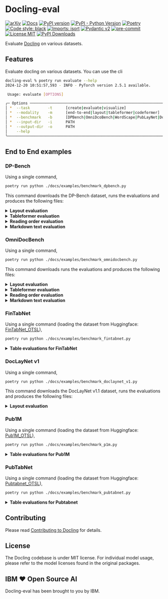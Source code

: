 # Docling-eval


[![arXiv](https://img.shields.io/badge/arXiv-2408.09869-b31b1b.svg)](https://arxiv.org/abs/2408.09869)
[![Docs](https://img.shields.io/badge/docs-live-brightgreen)](https://ds4sd.github.io/docling/)
[![PyPI version](https://img.shields.io/pypi/v/docling)](https://pypi.org/project/docling/)
[![PyPI - Python Version](https://img.shields.io/pypi/pyversions/docling)](https://pypi.org/project/docling/)
[![Poetry](https://img.shields.io/endpoint?url=https://python-poetry.org/badge/v0.json)](https://python-poetry.org/)
[![Code style: black](https://img.shields.io/badge/code%20style-black-000000.svg)](https://github.com/psf/black)
[![Imports: isort](https://img.shields.io/badge/%20imports-isort-%231674b1?style=flat&labelColor=ef8336)](https://pycqa.github.io/isort/)
[![Pydantic v2](https://img.shields.io/endpoint?url=https://raw.githubusercontent.com/pydantic/pydantic/main/docs/badge/v2.json)](https://pydantic.dev)
[![pre-commit](https://img.shields.io/badge/pre--commit-enabled-brightgreen?logo=pre-commit&logoColor=white)](https://github.com/pre-commit/pre-commit)
[![License MIT](https://img.shields.io/github/license/DS4SD/docling)](https://opensource.org/licenses/MIT)
[![PyPI Downloads](https://static.pepy.tech/badge/docling/month)](https://pepy.tech/projects/docling)

Evaluate [Docling](https://github.com/DS4SD/docling) on various datasets.

## Features

Evaluate docling on various datasets. You can use the cli

```sh
docling-eval % poetry run evaluate --help
2024-12-20 10:51:57,593 - INFO - PyTorch version 2.5.1 available.

 Usage: evaluate [OPTIONS]

╭─ Options ───────────────────────────────────────────────────────────────────────────────────────────────────────────────────────────────────────────────────────────────────────────────────────────────────────────────────────────────────╮
│ *  --task        -t      [create|evaluate|visualize]                                                                Evaluation task [default: None] [required]                                                                              │
│ *  --modality    -m      [end-to-end|layout|tableformer|codeformer]                                                 Evaluation modality [default: None] [required]                                                                          │
│ *  --benchmark   -b      [DPBench|OmniDcoBench|WordScape|PubLayNet|DocLayNetV1|Pub1M|PubTabNet|FinTabNet|WikiTabNet]  Benchmark name [default: None] [required]                                                                               │
│ *  --input-dir   -i      PATH                                                                                       Input directory [default: None] [required]                                                                              │
│ *  --output-dir  -o      PATH                                                                                       Output directory [default: None] [required]                                                                             │
│    --help                                                                                                           Show this message and exit.                                                                                             │
╰─────────────────────────────────────────────────────────────────────────────────────────────────────────────────────────────────────────────────────────────────────────────────────────────────────────────────────────────────────────────╯
```

## End to End examples

### DP-Bench

Using a single command,

```sh
poetry run python ./docs/examples/benchmark_dpbench.py
```

This command downloads the DP-Bench dataset, runs the evaluations and produces the following files:

<details>
<summary><b>Layout evaluation</b></summary>
<br>

- [Layout evaluation json](docs/evaluations/DPBench/evaluation_DPBench_layout.json)
- [mAP[0.5:0.95] report](docs/evaluations/DPBench/evaluation_DPBench_layout_mAP[0.5_0.95].txt)
- [mAP[0.5:0.95] plot](docs/evaluations/DPBench/evaluation_DPBench_layout_mAP[0.5_0.95].png)

</details>

<details>
<summary><b>Tableformer evaluation</b></summary>
<br>

- [Tableformer evaluation json](docs/evaluations/DPBench/evaluation_DPBench_tableformer.json)
- [TEDS plot](docs/evaluations/DPBench/evaluation_DPBench_tableformer-delta_row_col.png)
- [TEDS struct only plot](docs/evaluations/DPBench/evaluation_DPBench_tableformer_TEDS_struct-only.png)
- [TEDS struct only report](docs/evaluations/DPBench/evaluation_DPBench_tableformer_TEDS_struct-only.txt)
- [TEDS struct with text plot](docs/evaluations/DPBench/evaluation_DPBench_tableformer_TEDS_struct-with-text.png)
- [TEDS struct with text report](docs/evaluations/DPBench/evaluation_DPBench_tableformer_TEDS_struct-with-text.txt)
</details>

<details>
<summary><b>Reading order evaluation</b></summary>
<br>

- [Reading order json](docs/evaluations/DPBench/evaluation_DPBench_reading_order.json)
- [ARD plot](docs/evaluations/DPBench/evaluation_DPBench_reading_order_ARD_norm.png)
- [ARD report](docs/evaluations/DPBench/evaluation_DPBench_reading_order_ARD_norm.txt)
- [Weighted ARD plot](docs/evaluations/DPBench/evaluation_DPBench_reading_order_weighted_ARD.png)
- [Weighte ARD report](docs/evaluations/DPBench/evaluation_DPBench_reading_order_weighted_ARD.txt)
</details>

<details>
<summary><b>Markdown text evaluation</b></summary>
<br>

- [Markdown text json](docs/evaluations/DPBench/evaluation_DPBench_markdown_text.json)
- [BLEU plot](docs/evaluations/DPBench/evaluation_DPBench_markdown_text_BLEU.png)
- [BLEU report](docs/evaluations/DPBench/evaluation_DPBench_markdown_text_BLEU.txt)
</details>


<!-- 
<details>
<summary><b>Layout evaluation for DP-Bench</b></summary>
<br>

👉 Create the dataset,

```sh
poetry run evaluate -t create -m layout -b DPBench -i <location-of-dpbench> -o ./benchmarks/dpbench-layout
```

👉 Evaluate the dataset,

```sh
poetry run evaluate -t evaluate -m layout -b DPBench -i ./benchmarks/dpbench-layout -o ./benchmarks/dpbench-layout
```

| label          |   Class mAP[0.5:0.95] |
|----------------|-----------------------|
| table          |                 89.08 |
| picture        |                 76.1  |
| document_index |                 75.52 |
| text           |                 67.8  |
| caption        |                 45.8  |
| section_header |                 44.26 |
| page_footer    |                 34.42 |
| list_item      |                 29.04 |
| footnote       |                 22.08 |
| page_header    |                 15.11 |
| formula        |                  6.62 |
</details>

<details>
<summary><b>Table evaluations for DP-Bench</b></summary>
<br>

👉 Create the dataset,

```sh
poetry run evaluate -t create -m tableformer -b DPBench -i ./benchmarks/dpbench-original -o ./benchmarks/dpbench-dataset/tableformer
```

👉 Evaluate the dataset,

```sh
poetry run evaluate -t evaluate -m tableformer -b DPBench -i ./benchmarks/dpbench-dataset/tableformer -o ./benchmarks/dpbench-dataset/tableformer
```

👉 Visualise the dataset,

```sh
poetry run evaluate -t visualize -m tableformer -b DPBench -i ./benchmarks/dpbench-dataset/tableformer -o ./benchmarks/dpbench-dataset/tableformer
```

The final result can be visualised as,

![DPBench_TEDS](./docs/evaluations/evaluation_DPBench_tableformer.png)
</details>


<details>
<summary><b>Reading order evaluations for DP-Bench</b></summary>
<br>

👉 Evaluate the dataset,

```sh
poetry run evaluate -t evaluate -m reading_order -b DPBench -i ./benchmarks/dpbench-layout -o ./benchmarks/dpbench-layout
```

👉 Visualise the reading order evaluations,

```sh
poetry run evaluate -t visualize -m reading_order -b DPBench -i ./benchmarks/dpbench-layout -o ./benchmarks/dpbench-layout
```

Reading order (Norm Average Relative Distance) [mean|median|std]: [0.98|1.00|0.05]

|   x0<=ARD |   ARD<=x1 |   prob [%] |   acc [%] |   1-acc [%] |   total |
|-----------|-----------|------------|-----------|-------------|---------|
|      0    |      0.05 |        0   |       0   |       100   |       0 |
|      0.05 |      0.1  |        0   |       0   |       100   |       0 |
|      0.1  |      0.15 |        0   |       0   |       100   |       0 |
|      0.15 |      0.2  |        0   |       0   |       100   |       0 |
|      0.2  |      0.25 |        0   |       0   |       100   |       0 |
|      0.25 |      0.3  |        0   |       0   |       100   |       0 |
|      0.3  |      0.35 |        0   |       0   |       100   |       0 |
|      0.35 |      0.4  |        0   |       0   |       100   |       0 |
|      0.4  |      0.45 |        0   |       0   |       100   |       0 |
|      0.45 |      0.5  |        0   |       0   |       100   |       0 |
|      0.5  |      0.55 |        0   |       0   |       100   |       0 |
|      0.55 |      0.6  |        0   |       0   |       100   |       0 |
|      0.6  |      0.65 |        0   |       0   |       100   |       0 |
|      0.65 |      0.7  |        1   |       0   |       100   |       2 |
|      0.7  |      0.75 |        0.5 |       1   |        99   |       1 |
|      0.75 |      0.8  |        1   |       1.5 |        98.5 |       2 |
|      0.8  |      0.85 |        2.5 |       2.5 |        97.5 |       5 |
|      0.85 |      0.9  |        0.5 |       5   |        95   |       1 |
|      0.9  |      0.95 |        1.5 |       5.5 |        94.5 |       3 |
|      0.95 |      1    |       93   |       7   |        93   |     186 |

![DPBench_reading_order_ARD](./docs/evaluations/evaluation_DPBench_reading_order_ARD.png)


Reading order (Weighted Normalized Average Relative Distance) [mean|median|std]: [1.00|1.00|0.00]

|   x0<=Weighted ARD |   Weighted ARD<=x1 |   prob [%] |   acc [%] |   1-acc [%] |   total |
|--------------------|--------------------|------------|-----------|-------------|---------|
|               0    |               0.05 |          0 |         0 |         100 |       0 |
|               0.05 |               0.1  |          0 |         0 |         100 |       0 |
|               0.1  |               0.15 |          0 |         0 |         100 |       0 |
|               0.15 |               0.2  |          0 |         0 |         100 |       0 |
|               0.2  |               0.25 |          0 |         0 |         100 |       0 |
|               0.25 |               0.3  |          0 |         0 |         100 |       0 |
|               0.3  |               0.35 |          0 |         0 |         100 |       0 |
|               0.35 |               0.4  |          0 |         0 |         100 |       0 |
|               0.4  |               0.45 |          0 |         0 |         100 |       0 |
|               0.45 |               0.5  |          0 |         0 |         100 |       0 |
|               0.5  |               0.55 |          0 |         0 |         100 |       0 |
|               0.55 |               0.6  |          0 |         0 |         100 |       0 |
|               0.6  |               0.65 |          0 |         0 |         100 |       0 |
|               0.65 |               0.7  |          0 |         0 |         100 |       0 |
|               0.7  |               0.75 |          0 |         0 |         100 |       0 |
|               0.75 |               0.8  |          0 |         0 |         100 |       0 |
|               0.8  |               0.85 |          0 |         0 |         100 |       0 |
|               0.85 |               0.9  |          0 |         0 |         100 |       0 |
|               0.9  |               0.95 |          0 |         0 |         100 |       0 |
|               0.95 |               1    |        100 |         0 |         100 |     200 |

![DPBench_reading_order_ARD](./docs/evaluations/evaluation_DPBench_reading_order_weighted_ARD.png)


Additionally, images with the actual reading order visualizations are placed in: `benchmarks/dpbench-layout/reading_order_viz`
</details>


<details>
<summary><b>Markdown text evaluations for DP-Bench</b></summary>
<br>

👉 Evaluate the dataset,

```sh
poetry run evaluate -t evaluate -m markdown_text -b DPBench -i ./benchmarks/dpbench-layout -o ./benchmarks/dpbench-layout
```

👉 Visualise the markdown text evaluations,

```sh
poetry run evaluate -t visualize -m markdown_text -b DPBench -i ./benchmarks/dpbench-layout -o ./benchmarks/dpbench-layout
```

Markdown text (BLEU) [mean|median|std]: [0.81|0.87|0.20]

|   x0<=BlEU |   BlEU<=x1 |   prob [%] |   acc [%] |   1-acc [%] |   total |
|------------|------------|------------|-----------|-------------|---------|
|       0    |       0.05 |        1   |       0   |       100   |       2 |
|       0.05 |       0.1  |        0.5 |       1   |        99   |       1 |
|       0.1  |       0.15 |        0.5 |       1.5 |        98.5 |       1 |
|       0.15 |       0.2  |        1.5 |       2   |        98   |       3 |
|       0.2  |       0.25 |        1   |       3.5 |        96.5 |       2 |
|       0.25 |       0.3  |        0   |       4.5 |        95.5 |       0 |
|       0.3  |       0.35 |        0.5 |       4.5 |        95.5 |       1 |
|       0.35 |       0.4  |        0   |       5   |        95   |       0 |
|       0.4  |       0.45 |        0.5 |       5   |        95   |       1 |
|       0.45 |       0.5  |        0.5 |       5.5 |        94.5 |       1 |
|       0.5  |       0.55 |        3.5 |       6   |        94   |       7 |
|       0.55 |       0.6  |        1   |       9.5 |        90.5 |       2 |
|       0.6  |       0.65 |        4   |      10.5 |        89.5 |       8 |
|       0.65 |       0.7  |        2   |      14.5 |        85.5 |       4 |
|       0.7  |       0.75 |        3.5 |      16.5 |        83.5 |       7 |
|       0.75 |       0.8  |       10   |      20   |        80   |      20 |
|       0.8  |       0.85 |        9.5 |      30   |        70   |      19 |
|       0.85 |       0.9  |       21   |      39.5 |        60.5 |      42 |
|       0.9  |       0.95 |       22.5 |      60.5 |        39.5 |      45 |
|       0.95 |       1    |       17   |      83   |        17   |      34 |

The above quantiles have been also visualized as a histogram plot in: `benchmarks/dpbench-layout/evaluation_DPBench_markdown_text.png`

</details>
-->


### OmniDocBench

Using a single command,

```sh
poetry run python ./docs/examples/benchmark_omnidocbench.py
```

This command downloads runs the evaluations and produces the following files:

<details>
<summary><b>Layout evaluation</b></summary>
<br>

- [Layout evaluation json](docs/evaluations/OmniDocBench/evaluation_OmniDocBench_layout.json)
- [mAP[0.5:0.95] report](docs/evaluations/OmniDocBench/evaluation_OmniDocBench_layout_mAP[0.5_0.95].txt)
- [mAP[0.5:0.95] plot](docs/evaluations/OmniDocBench/evaluation_OmniDocBench_layout_mAP[0.5_0.95].png)
</details>

<details>
<summary><b>Tableformer evaluation</b></summary>
<br>

- [Tableformer evaluation json](docs/evaluations/OmniDocBench/evaluation_OmniDocBench_tableformer.json)
- [TEDS plot](docs/evaluations/OmniDocBench/evaluation_OmniDocBench_tableformer-delta_row_col.png)
- [TEDS struct only plot](docs/evaluations/OmniDocBench/evaluation_OmniDocBench_tableformer_TEDS_struct-only.png)
- [TEDS struct only report](docs/evaluations/OmniDocBench/evaluation_OmniDocBench_tableformer_TEDS_struct-only.txt)
- [TEDS struct with text plot](docs/evaluations/OmniDocBench/evaluation_OmniDocBench_tableformer_TEDS_struct-with-text.png)
- [TEDS struct with text report](docs/evaluations/OmniDocBench/evaluation_OmniDocBench_tableformer_TEDS_struct-with-text.txt)

</details>

<details>
<summary><b>Reading order evaluation</b></summary>
<br>

- [Reading order json](docs/evaluations/OmniDocBench/evaluation_OmniDocBench_reading_order.json)
- [ARD plot](docs/evaluations/OmniDocBench/evaluation_OmniDocBench_reading_order_ARD_norm.png)
- [ARD report](docs/evaluations/OmniDocBench/evaluation_OmniDocBench_reading_order_ARD_norm.txt)
- [Weighted ARD plot](docs/evaluations/OmniDocBench/evaluation_OmniDocBench_reading_order_weighted_ARD.png)
- [Weighte ARD report](docs/evaluations/OmniDocBench/evaluation_OmniDocBench_reading_order_weighted_ARD.txt)

</details>

<details>
<summary><b>Markdown text evaluation</b></summary>
<br>

- [Markdown text json](docs/evaluations/OmniDocBench/evaluation_OmniDocBench_markdown_text.json)
- [BLEU plot](docs/evaluations/OmniDocBench/evaluation_OmniDocBench_markdown_text_BLEU.png)
- [BLEU report](docs/evaluations/OmniDocBench/evaluation_OmniDocBench_markdown_text_BLEU.txt)

</details>

<!--
<details>
<summary><b>Layout evaluation for OmniDocBench</b></summary>
<br>

👉 Create the dataset,

```sh
poetry run evaluate -t create -m layout -b OmniDocBench -i ./benchmarks/omnidocbench-original -o ./benchmarks/omnidocbench-dataset/layout
```

👉 Evaluate the dataset,

```sh
poetry run evaluate -t evaluate -m layout -b OmniDocBench -i ./benchmarks/omnidocbench-dataset/layout -o ./benchmarks/omnidocbench-dataset/layout
```

👉 Visualise the dataset,

```sh
poetry run evaluate -t visualize -m tableformer -b OmniDocBench -i ./benchmarks/OmniDocBench-dataset/layout -o ./benchmarks/OmniDocBench-dataset/layout
```

| label          |   Class mAP[0.5:0.95] |
|----------------|-----------------------|
| table          |                 69.32 |
| picture        |                 29.29 |
| text           |                 23.99 |
| page_footer    |                 16.14 |
| section_header |                 13.09 |
| caption        |                 10.74 |
| page_header    |                 10.02 |
| formula        |                  3.83 |
| footnote       |                  2.48 |
</details>

<details>
<summary><b>Table evaluations for OmniDocBench</b></summary>
<br>

👉 Create the dataset,

```sh
poetry run evaluate -t create -m tableformer -b OmniDocBench -i ./benchmarks/omnidocbench-original -o ./benchmarks/omnidocbench-dataset/tableformer
```

👉 Evaluate the dataset,

```sh
poetry run evaluate -t evaluate -m tableformer -b OmniDocBench -i ./benchmarks/omnidocbench-dataset/tableformer -o ./benchmarks/omnidocbench-dataset/tableformer
```

👉 Visualise the dataset,

```sh
poetry run evaluate -t visualize -m tableformer -b OmniDocBench -i ./benchmarks/OmniDocBench-dataset/tableformer -o ./benchmarks/OmniDocBench-dataset/tableformer
```

The final result can be visualised as,

|   x0<=TEDS |   TEDS<=x1 |   prob [%] |   acc [%] |   1-acc [%] |   total |
|------------|------------|------------|-----------|-------------|---------|
|       0    |       0.05 |       0.61 |      0    |      100    |       2 |
|       0.05 |       0.1  |       0    |      0.61 |       99.39 |       0 |
|       0.1  |       0.15 |       0.61 |      0.61 |       99.39 |       2 |
|       0.15 |       0.2  |       0    |      1.21 |       98.79 |       0 |
|       0.2  |       0.25 |       0.3  |      1.21 |       98.79 |       1 |
|       0.25 |       0.3  |       1.21 |      1.52 |       98.48 |       4 |
|       0.3  |       0.35 |       2.12 |      2.73 |       97.27 |       7 |
|       0.35 |       0.4  |       0.91 |      4.85 |       95.15 |       3 |
|       0.4  |       0.45 |       0.91 |      5.76 |       94.24 |       3 |
|       0.45 |       0.5  |       0.91 |      6.67 |       93.33 |       3 |
|       0.5  |       0.55 |       2.12 |      7.58 |       92.42 |       7 |
|       0.55 |       0.6  |       3.03 |      9.7  |       90.3  |      10 |
|       0.6  |       0.65 |       3.33 |     12.73 |       87.27 |      11 |
|       0.65 |       0.7  |       3.94 |     16.06 |       83.94 |      13 |
|       0.7  |       0.75 |       7.27 |     20    |       80    |      24 |
|       0.75 |       0.8  |       6.97 |     27.27 |       72.73 |      23 |
|       0.8  |       0.85 |      13.33 |     34.24 |       65.76 |      44 |
|       0.85 |       0.9  |      13.33 |     47.58 |       52.42 |      44 |
|       0.9  |       0.95 |      22.12 |     60.91 |       39.09 |      73 |
|       0.95 |       1    |      16.97 |     83.03 |       16.97 |      56 |
</details>

<details>
<summary><b>Reading order evaluations for OmniDocBench</b></summary>
<br>

👉 Evaluate the dataset,

```sh
poetry run evaluate -t evaluate -m reading_order -b OmniDocBench -i ./benchmarks/omnidocbench-dataset/layout -o ./benchmarks/omnidocbench-dataset/layout
```

👉 Visualise the reading order evaluations,

```sh
poetry run evaluate -t visualize -m reading_order -b OmniDocBench -i ./benchmarks/omnidocbench-dataset/layout -o ./benchmarks/omnidocbench-dataset/layout 
```

Reading order (Norm Average Relative Distance) [mean|median|std]: [0.84|0.84|0.12]

|   x0<=ARD |   ARD<=x1 |   prob [%] |   acc [%] |   1-acc [%] |   total |
|-----------|-----------|------------|-----------|-------------|---------|
|      0    |      0.05 |       0    |      0    |      100    |       0 |
|      0.05 |      0.1  |       0    |      0    |      100    |       0 |
|      0.1  |      0.15 |       0    |      0    |      100    |       0 |
|      0.15 |      0.2  |       0    |      0    |      100    |       0 |
|      0.2  |      0.25 |       0    |      0    |      100    |       0 |
|      0.25 |      0.3  |       0    |      0    |      100    |       0 |
|      0.3  |      0.35 |       0    |      0    |      100    |       0 |
|      0.35 |      0.4  |       0    |      0    |      100    |       0 |
|      0.4  |      0.45 |       0    |      0    |      100    |       0 |
|      0.45 |      0.5  |       0    |      0    |      100    |       0 |
|      0.5  |      0.55 |       1.53 |      0    |      100    |      15 |
|      0.55 |      0.6  |       2.24 |      1.53 |       98.47 |      22 |
|      0.6  |      0.65 |       2.55 |      3.77 |       96.23 |      25 |
|      0.65 |      0.7  |       4.89 |      6.32 |       93.68 |      48 |
|      0.7  |      0.75 |       8.15 |     11.21 |       88.79 |      80 |
|      0.75 |      0.8  |      17.74 |     19.37 |       80.63 |     174 |
|      0.8  |      0.85 |      17.43 |     37.1  |       62.9  |     171 |
|      0.85 |      0.9  |      17.13 |     54.54 |       45.46 |     168 |
|      0.9  |      0.95 |       7.44 |     71.66 |       28.34 |      73 |
|      0.95 |      1    |      20.9  |     79.1  |       20.9  |     205 |

![OmniDocBench_reading_order_ARD](./docs/evaluations/evaluation_OmniDocBench_reading_order_ARD.png)


Reading order (Weighted Normalized Average Relative Distance) [mean|median|std]: [0.99|0.99|0.03]

|   x0<=Weighted ARD |   Weighted ARD<=x1 |   prob [%] |   acc [%] |   1-acc [%] |   total |
|--------------------|--------------------|------------|-----------|-------------|---------|
|               0    |               0.05 |       0    |      0    |      100    |       0 |
|               0.05 |               0.1  |       0    |      0    |      100    |       0 |
|               0.1  |               0.15 |       0    |      0    |      100    |       0 |
|               0.15 |               0.2  |       0    |      0    |      100    |       0 |
|               0.2  |               0.25 |       0    |      0    |      100    |       0 |
|               0.25 |               0.3  |       0    |      0    |      100    |       0 |
|               0.3  |               0.35 |       0    |      0    |      100    |       0 |
|               0.35 |               0.4  |       0    |      0    |      100    |       0 |
|               0.4  |               0.45 |       0    |      0    |      100    |       0 |
|               0.45 |               0.5  |       0    |      0    |      100    |       0 |
|               0.5  |               0.55 |       0    |      0    |      100    |       0 |
|               0.55 |               0.6  |       0    |      0    |      100    |       0 |
|               0.6  |               0.65 |       0    |      0    |      100    |       0 |
|               0.65 |               0.7  |       0    |      0    |      100    |       0 |
|               0.7  |               0.75 |       0    |      0    |      100    |       0 |
|               0.75 |               0.8  |       0.61 |      0    |      100    |       6 |
|               0.8  |               0.85 |       0    |      0.61 |       99.39 |       0 |
|               0.85 |               0.9  |       1.83 |      0.61 |       99.39 |      18 |
|               0.9  |               0.95 |       4.28 |      2.45 |       97.55 |      42 |
|               0.95 |               1    |      93.27 |      6.73 |       93.27 |     915 |

![OmniDocBench_reading_order_weighted_ARD](./docs/evaluations/evaluation_OmniDocBench_reading_order_weighted_ARD.png)

</details>


<details>
<summary><b>Markdown text evaluations for OmniDocBench</b></summary>
<br>

👉 Evaluate the dataset,

```sh
poetry run evaluate -t evaluate -m markdown_text -b OmniDocBench -i ./benchmarks/omnidocbench-dataset/layout -o ./benchmarks/omnidocbench-dataset/layout
```

👉 Visualise the markdown text evaluations,

```sh
poetry run evaluate -t visualize -m markdown_text -b OmniDocBench -i ./benchmarks/omnidocbench-dataset/layout -o ./benchmarks/omnidocbench-dataset/layout
```

Markdown text (BLEU) [mean|median|std]: [0.30|0.11|0.33]

|   x0<=BlEU |   BlEU<=x1 |   prob [%] |   acc [%] |   1-acc [%] |   total |
|------------|------------|------------|-----------|-------------|---------|
|       0    |       0.05 |      41.59 |      0    |      100    |     408 |
|       0.05 |       0.1  |       6.83 |     41.59 |       58.41 |      67 |
|       0.1  |       0.15 |       4.18 |     48.42 |       51.58 |      41 |
|       0.15 |       0.2  |       3.26 |     52.6  |       47.4  |      32 |
|       0.2  |       0.25 |       2.45 |     55.86 |       44.14 |      24 |
|       0.25 |       0.3  |       1.83 |     58.31 |       41.69 |      18 |
|       0.3  |       0.35 |       1.83 |     60.14 |       39.86 |      18 |
|       0.35 |       0.4  |       2.04 |     61.98 |       38.02 |      20 |
|       0.4  |       0.45 |       2.04 |     64.02 |       35.98 |      20 |
|       0.45 |       0.5  |       2.55 |     66.06 |       33.94 |      25 |
|       0.5  |       0.55 |       2.04 |     68.6  |       31.4  |      20 |
|       0.55 |       0.6  |       2.04 |     70.64 |       29.36 |      20 |
|       0.6  |       0.65 |       2.75 |     72.68 |       27.32 |      27 |
|       0.65 |       0.7  |       2.96 |     75.43 |       24.57 |      29 |
|       0.7  |       0.75 |       4.69 |     78.39 |       21.61 |      46 |
|       0.75 |       0.8  |       4.28 |     83.08 |       16.92 |      42 |
|       0.8  |       0.85 |       4.79 |     87.36 |       12.64 |      47 |
|       0.85 |       0.9  |       4.59 |     92.15 |        7.85 |      45 |
|       0.9  |       0.95 |       2.65 |     96.74 |        3.26 |      26 |
|       0.95 |       1    |       0.61 |     99.39 |        0.61 |       6 |

The above quantiles have been also visualized as a histogram plot in: `benchmarks/omnidocbench-dataset/layout/evaluation_OmniDocBench_markdown_text.png`

</details>
-->


### FinTabNet

Using a single command (loading the dataset from Huggingface: [FinTabNet_OTSL](https://huggingface.co/datasets/ds4sd/FinTabNet_OTSL)),

```sh
poetry run python ./docs/examples/benchmark_fintabnet.py
```

<details>
<summary><b>Table evaluations for FinTabNet</b></summary>
<br>

👉 Evaluate the dataset,

```sh
poetry run evaluate -t evaluate -m tableformer -b FinTabNet -i ./benchmarks/fintabnet-dataset/tableformer -o ./benchmarks/fintabnet-dataset/tableformer
```

👉 Visualise the dataset,

```sh
poetry run evaluate -t visualize -m tableformer -b FinTabNet -i ./benchmarks/fintabnet-dataset/tableformer -o ./benchmarks/fintabnet-dataset/tableformer
```

The final result (struct only here) can be visualised as,

|   x0<=TEDS |   TEDS<=x1 |   prob [%] |   acc [%] |   1-acc [%] |   total |
|------------|------------|------------|-----------|-------------|---------|
|       0    |       0.05 |        0   |       0   |       100   |       0 |
|       0.05 |       0.1  |        0   |       0   |       100   |       0 |
|       0.1  |       0.15 |        0   |       0   |       100   |       0 |
|       0.15 |       0.2  |        0.2 |       0   |       100   |       2 |
|       0.2  |       0.25 |        0   |       0.2 |        99.8 |       0 |
|       0.25 |       0.3  |        0   |       0.2 |        99.8 |       0 |
|       0.3  |       0.35 |        0   |       0.2 |        99.8 |       0 |
|       0.35 |       0.4  |        0   |       0.2 |        99.8 |       0 |
|       0.4  |       0.45 |        0   |       0.2 |        99.8 |       0 |
|       0.45 |       0.5  |        0   |       0.2 |        99.8 |       0 |
|       0.5  |       0.55 |        0.3 |       0.2 |        99.8 |       3 |
|       0.55 |       0.6  |        0.5 |       0.5 |        99.5 |       5 |
|       0.6  |       0.65 |        0.7 |       1   |        99   |       7 |
|       0.65 |       0.7  |        0.6 |       1.7 |        98.3 |       6 |
|       0.7  |       0.75 |        1.5 |       2.3 |        97.7 |      15 |
|       0.75 |       0.8  |        3.3 |       3.8 |        96.2 |      33 |
|       0.8  |       0.85 |       15.3 |       7.1 |        92.9 |     153 |
|       0.85 |       0.9  |       19   |      22.4 |        77.6 |     190 |
|       0.9  |       0.95 |       30.7 |      41.4 |        58.6 |     307 |
|       0.95 |       1    |       27.9 |      72.1 |        27.9 |     279 |
</details>

### DocLayNet v1

Using a single command,

```sh
poetry run python ./docs/examples/benchmark_doclaynet_v1.py
```

This command downloads the DocLayNet v1.1 dataset, runs the evaluations and produces the following files:

<details>
<summary><b>Layout evaluation</b></summary>
<br>

- [Layout evaluation json](docs/evaluations/DocLayNetV1/evaluation_DocLayNetV1_layout.json)
- [mAP[0.5:0.95] report](docs/evaluations/DocLayNetV1/evaluation_DocLayNetV1_layout_mAP[0.5_0.95].txt)
- [mAP[0.5:0.95] plot](docs/evaluations/DocLayNetV1/evaluation_DocLayNetV1_layout_mAP[0.5_0.95].png)

</details>

### Pub1M

Using a single command (loading the dataset from Huggingface: [Pub1M_OTSL](https://huggingface.co/datasets/ds4sd/Pub1M_OTSL)),

```sh
poetry run python ./docs/examples/benchmark_p1m.py
```

<details>
<summary><b>Table evaluations for Pub1M</b></summary>
<br>

👉 Evaluate the dataset,

```sh
poetry run evaluate -t evaluate -m tableformer -b Pub1M -i ./benchmarks/Pub1M-dataset/tableformer -o ./benchmarks/Pub1M-dataset/tableformer
```

👉 Visualise the dataset,

```sh
poetry run evaluate -t visualize -m tableformer -b Pub1M -i ./benchmarks/Pub1M-dataset/tableformer -o ./benchmarks/Pub1M-dataset/tableformer
```

|   x0<=TEDS |   TEDS<=x1 |   prob [%] |   acc [%] |   1-acc [%] |   total |
|------------|------------|------------|-----------|-------------|---------|
|       0    |       0.05 |        1.3 |       0   |       100   |      13 |
|       0.05 |       0.1  |        0.8 |       1.3 |        98.7 |       8 |
|       0.1  |       0.15 |        0.2 |       2.1 |        97.9 |       2 |
|       0.15 |       0.2  |        0.2 |       2.3 |        97.7 |       2 |
|       0.2  |       0.25 |        0   |       2.5 |        97.5 |       0 |
|       0.25 |       0.3  |        0   |       2.5 |        97.5 |       0 |
|       0.3  |       0.35 |        0.3 |       2.5 |        97.5 |       3 |
|       0.35 |       0.4  |        0   |       2.8 |        97.2 |       0 |
|       0.4  |       0.45 |        0.1 |       2.8 |        97.2 |       1 |
|       0.45 |       0.5  |        0.3 |       2.9 |        97.1 |       3 |
|       0.5  |       0.55 |        0.8 |       3.2 |        96.8 |       8 |
|       0.55 |       0.6  |        1.6 |       4   |        96   |      16 |
|       0.6  |       0.65 |        1.6 |       5.6 |        94.4 |      16 |
|       0.65 |       0.7  |        2.3 |       7.2 |        92.8 |      23 |
|       0.7  |       0.75 |        4.6 |       9.5 |        90.5 |      46 |
|       0.75 |       0.8  |       10.8 |      14.1 |        85.9 |     108 |
|       0.8  |       0.85 |       15.3 |      24.9 |        75.1 |     153 |
|       0.85 |       0.9  |       21.6 |      40.2 |        59.8 |     216 |
|       0.9  |       0.95 |       22.9 |      61.8 |        38.2 |     229 |
|       0.95 |       1    |       15.3 |      84.7 |        15.3 |     153 |
</details>

### PubTabNet

Using a single command (loading the dataset from Huggingface: [Pubtabnet_OTSL](https://huggingface.co/datasets/ds4sd/Pubtabnet_OTSL)),

```sh
poetry run python ./docs/examples/benchmark_pubtabnet.py
```

<details>
<summary><b>Table evaluations for Pubtabnet</b></summary>
<br>

👉 Evaluate the dataset,

```sh
poetry run evaluate -t evaluate -m tableformer -b Pubtabnet -i ./benchmarks/pubtabnet-dataset/tableformer -o ./benchmarks/pubtabnet-dataset/tableformer
```

👉 Visualise the dataset,

```sh
poetry run evaluate -t visualize -m tableformer -b Pubtabnet -i ./benchmarks/pubtabnet-dataset/tableformer -o ./benchmarks/pubtabnet-dataset/tableformer
```

The final result (struct only here) can be visualised as,

|   x0<=TEDS |   TEDS<=x1 |   prob [%] |   acc [%] |   1-acc [%] |   total |
|------------|------------|------------|-----------|-------------|---------|
|       0    |       0.05 |       0    |      0    |      100    |       0 |
|       0.05 |       0.1  |       0.01 |      0    |      100    |       1 |
|       0.1  |       0.15 |       0.01 |      0.01 |       99.99 |       1 |
|       0.15 |       0.2  |       0.02 |      0.02 |       99.98 |       2 |
|       0.2  |       0.25 |       0    |      0.04 |       99.96 |       0 |
|       0.25 |       0.3  |       0    |      0.04 |       99.96 |       0 |
|       0.3  |       0.35 |       0    |      0.04 |       99.96 |       0 |
|       0.35 |       0.4  |       0    |      0.04 |       99.96 |       0 |
|       0.4  |       0.45 |       0.02 |      0.04 |       99.96 |       2 |
|       0.45 |       0.5  |       0.1  |      0.06 |       99.94 |      10 |
|       0.5  |       0.55 |       0.1  |      0.15 |       99.85 |      10 |
|       0.55 |       0.6  |       0.24 |      0.25 |       99.75 |      25 |
|       0.6  |       0.65 |       0.47 |      0.49 |       99.51 |      49 |
|       0.65 |       0.7  |       1.04 |      0.96 |       99.04 |     108 |
|       0.7  |       0.75 |       2.44 |      2    |       98    |     254 |
|       0.75 |       0.8  |       4.65 |      4.44 |       95.56 |     483 |
|       0.8  |       0.85 |      13.71 |      9.09 |       90.91 |    1425 |
|       0.85 |       0.9  |      21.2  |     22.8  |       77.2  |    2204 |
|       0.9  |       0.95 |      28.48 |     43.99 |       56.01 |    2961 |
|       0.95 |       1    |      27.53 |     72.47 |       27.53 |    2862 |
</details>

## Contributing

Please read [Contributing to Docling](https://github.com/DS4SD/docling/blob/main/CONTRIBUTING.md) for details.

## License

The Docling codebase is under MIT license.
For individual model usage, please refer to the model licenses found in the original packages.

## IBM ❤️ Open Source AI

Docling-eval has been brought to you by IBM.
